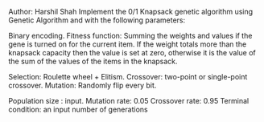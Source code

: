 Author: Harshil Shah
Implement the 0/1 Knapsack genetic algorithm using Genetic Algorithm and with the following parameters:

Binary encoding.
Fitness function: Summing the weights and values if the gene is turned on for the current item.
If the weight totals more than the knapsack capacity then the value is set at zero,
otherwise it is the value of the sum of the values of the items in the knapsack.

Selection: Roulette wheel + Elitism.
Crossover: two-point or single-point crossover.
Mutation: Randomly flip every bit.

Population size : input.
Mutation rate: 0.05
Crossover rate: 0.95
Terminal condition: an input number of generations
